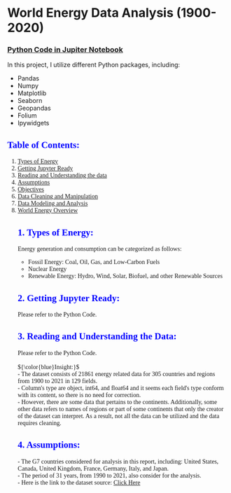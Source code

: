 # World Energy Data Analysis (1900-2020)
### <a href="https://github.com/hamid-rahbar/WorldEnergyDataAnalysisPython/blob/main/World.Energy.Data.Analysis.Non.Interactive.ipynb">Python Code in Jupiter Notebook</a>
In this project, I utilize different Python packages, including:
- Pandas
- Numpy
- Matplotlib
- Seaborn
- Geopandas
- Folium
- Ipywidgets

<h2>   
    <font color = blue >
        <span style='font-family:Georgia'>
            Table of Contents:
        </span>   
    </font>    
</h2>
<span style='font-family:Georgia'>
    <ol>
        <li><a href='#TypesOfEnergy'>Types of Energy</a></li>
        <li><a href='#GetReady'>Getting Jupyter Ready</a></li>
        <li><a href='#Importing'>Reading and Understanding the data</a></li>
        <li><a href='#Assumptions'>Assumptions</a></li>
        <li><a href='#Objectives'>Objectives</a></li>
        <li><a href='#Cleaning'>Data Cleaning and Manipulation</a></li>
        <li><a href='#Modeling'>Data Modeling and Analysis</a></li>
        <li><a href='#Overview'>World Energy Overview</a></li>
</span>
  
<a id="TypesOfEnergy"></a>
<h2>   
    <font color = blue>
        <span>
            1. Types of Energy:
        </span>   
    </font>    
</h2>
    
Energy generation and consumption can be categorized as follows: <br>
- Fossil Energy: Coal, Oil, Gas, and Low-Carbon Fuels <br>
- Nuclear Energy <br>
- Renewable Energy: Hydro, Wind, Solar, Biofuel, and other Renewable Sources
  
<a id="GetReady"></a>
<h2>   
    <font color = blue>
        <span>
            2. Getting Jupyter Ready:
        </span>   
    </font>    
</h2>
Please refer to the Python Code.
    
<a id="Importing"></a>
<h2>   
    <font color = blue>
        <span>
            3. Reading and Understanding the Data:
        </span>   
    </font>    
</h2>
Please refer to the Python Code. <br><br>
    
<div class="alert alert-block alert-info">
    <span>
        ${\color{blue}Insight:}$<br>
        - The dataset consists of 21861 energy related data for 305 countries and regions from 1900 to 2021 in 129 fields.<br>
        - Column's type are object, int64, and float64 and it seems each field's type conform with its content, so there is no need for correction.<br>
        - However, there are some data that pertains to the continents. Additionally, some other data refers to names of regions or part of some continents that only the creator of the dataset can interpret. As a result, not all the data can be utilized and the data requires cleaning.<br>
    </span>  
</div>
 
<a id="Assumptions"></a>
<h2>   
    <font color = blue>
        <span>
            4. Assumptions:
        </span>   
    </font>    
</h2>
- The G7 countries considered for analysis in this report, including: United States, Canada, United Kingdom, France, Germany, Italy, and Japan.<br>
- The period of 31 years, from 1990 to 2021, also consider for the analysis.<br>
- Here is the link to the dataset source: <a href='https://github.com/owid/energy-data'> Click Here </a> <br>
    

